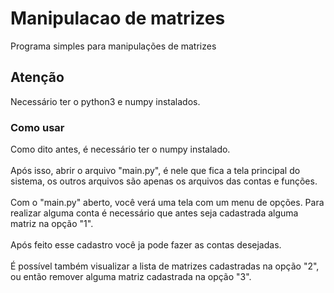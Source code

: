 # Manipulacao de matrizes
Programa simples para manipulações de matrizes

## Atenção
Necessário ter o python3 e numpy instalados.

### Como usar
Como dito antes, é necessário ter o numpy instalado.<br/><br/>
Após isso, abrir o arquivo "main.py", é nele que fica a tela principal do sistema, os outros arquivos são apenas os arquivos das contas e funções.<br/><br/>
Com o "main.py" aberto, você verá uma tela com um menu de opções. Para realizar alguma conta é necessário que antes seja cadastrada alguma matriz na opção "1".<br/><br/>
Após feito esse cadastro você ja pode fazer as contas desejadas.<br/><br/>
É possível também visualizar a lista de matrizes cadastradas na opção "2", ou então remover alguma matriz cadastrada na opção "3".
